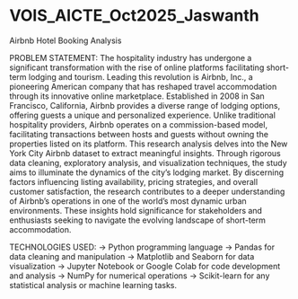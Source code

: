 # VOIS_AICTE_Oct2025_Jaswanth
Airbnb Hotel Booking Analysis

PROBLEM STATEMENT:
The hospitality industry has undergone a significant transformation with the rise of online platforms facilitating short-term lodging and tourism. Leading this revolution is Airbnb, Inc., a pioneering American company that has reshaped travel accommodation through its innovative online marketplace. Established in 2008 in San Francisco, California, Airbnb provides a diverse range of lodging options, offering guests a unique and personalized experience. Unlike traditional hospitality providers, Airbnb operates on a commission-based model, facilitating transactions between hosts and guests without owning the properties listed on its platform.
This research analysis delves into the New York City Airbnb dataset to extract meaningful insights. Through rigorous data cleaning, exploratory analysis, and visualization techniques, the study aims to illuminate the dynamics of the city’s lodging market. By discerning factors influencing listing availability, pricing strategies, and overall customer satisfaction, the research contributes to a deeper understanding of Airbnb’s operations in one of the world’s most dynamic urban environments. These insights hold significance for stakeholders and enthusiasts seeking to navigate the evolving landscape of short-term accommodation.

TECHNOLOGIES USED:
-> Python programming language
-> Pandas for data cleaning and manipulation
-> Matplotlib and Seaborn for data visualization
-> Jupyter Notebook or Google Colab for code development and analysis
-> NumPy for numerical operations
-> Scikit-learn for any statistical analysis or machine learning tasks.

